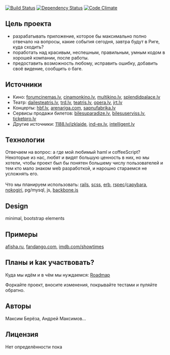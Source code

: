 [![Build Status](https://secure.travis-ci.org/crazylatvians/afisha.png)](http://travis-ci.org/crazylatvians/afisha/)
[![Dependency Status](https://gemnasium.com/crazylatvians/afisha.png)](https://gemnasium.com/crazylatvians/afisha)
[![Code Climate](https://codeclimate.com/badge.png)](https://codeclimate.com/github/crazylatvians/afisha)

## Цель проекта
* разрабатывать приложение, которое бы максимально полно отвечало на вопросы, какие события сегодня, завтра будут в Риге, куда сходить?
* поработать над красивым, неспешным, правильным, умным кодом в хорошей компании, после работы.
* предоставить возможность любому, исправить ошибку, добавить своё видение, сообщить о баге.

## Источники
* Кино: [forumcinemas.lv](http://forumcinemas.lv/), [cinamonkino.lv](http://www.cinamonkino.lv), [multikino.lv](http://multikino.lv), [splendidpalace.lv](http://splendidpalace.lv)
* Театр: [dailesteatris.lv](http://www.dailesteatris.lv/), [trd.lv](http://www.trd.lv/), [teatris.lv](http://www.teatris.lv/), [opera.lv](http://www.opera.lv), [jrt.lv](http://www.jrt.lv/)
* Концерты: [hbf.lv](http://www.hbf.lv/), [arenariga.com](http://www.arenariga.com/), [sapnufabrika.lv](http://www.sapnufabrika.lv)
* Сервисы продажи билетов: [bilesuparadize.lv](http://bilesuparadize.lv/events), [bilesuserviss.lv](http://www.bilesuserviss.lv), [ticketpro.lv](http://www.ticketpro.lv)
* Другие источники: [1188.lv/izklaide](http://www.1188.lv/izklaide/), [ind-ex.lv](http://www.ind-ex.lv), [intelligent.lv](http://intelligent.lv/ru/15343_20001.html)

## Технологии
Отвечаем на вопрос: а где мой любимый haml и coffeeScript? Некоторые из нас, любят и видят большую ценность в них, но мы хотели, чтобы проект был бы понятен большему числу пользователей и тем кто мало знаком web разработкой, и нарошно стараемся не усложнять его.<br><br>
Что мы планируем использовать: [rails](https://github.com/rails/rails), [scss](http://sass-lang.com/), [erb](http://en.wikipedia.org/wiki/ERuby), [rspec](http://rspec.info/)/[capybara](https://github.com/jnicklas/capybara), [nokogiri](https://github.com/sparklemotion/nokogiri), pg/mysql, js, [backbone.js](http://backbonejs.org/)

## Design
minimal, bootstrap elements

## Примеры
[afisha.ru](http://afisha.ru), [fandango.com](http://www.fandango.com/), [imdb.com/showtimes](http://www.imdb.com/showtimes/location/US/85001/2012-11-22)

## Планы и kак участвовать?
Куда мы идём и в чём мы нуждаемся: [Roadmap](https://github.com/crazylatvians/afisha/wiki) 

Форкайте проект, вносите изменения, покрывайте тестами и пуляйте обратно.

## Авторы
Максим Берёза, Андрей Максимов… 

## Лицензия
Нет определённости пока
